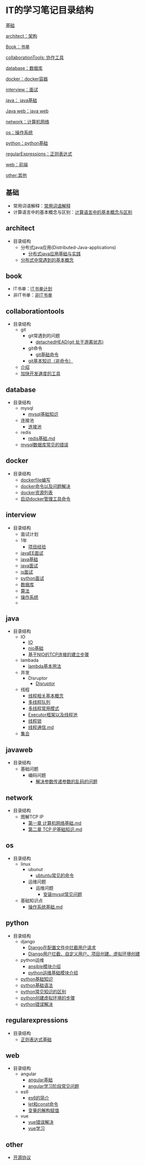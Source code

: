 # IT的学习笔记目录结构

[基础](#基础)

[architect：架构](#architect)

[Book：书单](#book)

[collaborationTools: 协作工具](#collaborationtools)

[database：数据库](#database)

[docker：docker容器](#docker)

[interview：面试](#interview)

[java： java基础](#java)

[Java web：java web](#javaweb)

[network：计算机网络](#network)

[os：操作系统](#os)

[python：python基础 ](#python)

[regularExpressions：正则表达式](#regularexpressions)

[web：前端](#web)

[other:其他](#other)

## 基础

* 常用词语解释：[常用词语解释](./常用词语解释.md)
* 计算语言中的基本概念与区别：[计算语言中的基本概念与区别](./计算语言中的基本概念与区别.md)

##  architect

* 目录结构
  * 分布式java应用(Distributed-Java-applications)
    * [分布式java应用基础与实践](./architect/Distributed-Java-applications/分布式java应用基础与实践.md )
  * [分布式中常遇到的基本概念](./architect/分布式中常遇到的基本概念.md)

## book

- IT书单：[IT书单计划](./book/IT-book.md)
- 非IT书单：[非IT书单](./book/not-IT-book.md)

## collaborationtools 

* 目录结构
  * git
    * git常遇到的问题
      * [detachedHEAD(git 处于游离状态)](./collaborationTools/git/git常遇到的问题/git处于游离状态.md)
    * git命令
      * [git基础命令](./collaborationTools/git/git命令/git基础命令.md)
    * [git基本知识（非命令）](./collaborationTools/git/git基本知识非命令.md)
  * [介绍](./collaborationTools/README.md)
  * [加快开发速度的工具](./collaborationTools/加快开发速度的工具.md)

## database

* 目录结构
  * mysql
    * [mysql基础知识](./database/mysql/mysql基础知识.md)
  * 连接池
    * [连接池](./database/连接池/连接池.md)
  * redis
    * [redis基础.md](./database/redis/redis基础.md)
  * [mysql数据库常见的错误](./database/mysql数据库常见的错误.md)

## docker

* 目录结构
  * [dockerfile编写](./docker/dockerfile编写.md)
  * [docker命令以及问题解决](./docker/docker命令以及问题解决.md)
  * [docker资源列表](./docker/docker资源列表.md)
  * [启动docker管理工具命令](./docker/启动docker管理工具命令.md)

## interview

* 目录结构
  * 面试计划
  * 1年
    * [项目经验](./interview/1年/experence.md)
  * [javaEE面试](./interview/javaweb.md)
  * [java基础](./interview/java基础.md)
  * [java面试](./interview/java面试.md)
  * [js面试](./interview/js面试.md)
  * [python面试](./interview/python面试.md)
  * [数据库](./interview/数据库.md)
  * [算法](./interview/算法.md)
  * [操作系统](./interview/操作系统.md)
  * ​

## java

* 目录结构
  * IO
    * [IO](./java/IO/IO.md)
    * [nio基础](./java/IO/nio基础.md)
    * [基于NIO的TCP连接的建立步骤](./java/IO/基于NIO的TCP连接的建立步骤.md)
  * lambada
    * [lambda基本用法](./java/lambda/lambda基本用法.md)
  * 并发
    * Disruptor
      * [Disruptor](./java/并发/Disruptor/Disruptor.md)
  * 线程
    * [线程相关基本概念](./java/线程/1.线程相关基本概念.md)
    * [多线程队列](./java/线程/2.多线程队列.md)
    * [多线程常用模式](./java/线程/3多线程常用模式.md)
    * [Executor框架以及线程池](./java/线程/4.Executor框架以及线程池.md)
    * [线程锁](./java/线程/5.线程锁.md)
    * [线程通信.md](./java/线程/线程通信.md)
  * [集合](./java/集合.md)

## javaweb

* 目录结构
  * 基础问题
    * 编码问题
      * [解决参数传递参数的乱码的问题](./javaWeb/基础问题/编码问题/解决参数传递参数的乱码的问题.md)

## network

* 目录结构
  * 图解TCP IP
    * [第一章 计算机网络基础.md](./network/图解TCPIP/第一章-计算机网络基础.md)
    * [第二章  TCP IP基础知识.md](./network/图解TCPIP/第二章-TCPIP基础知识.md)

## os

* 目录结构
  * linux
    * ubunut
      * [ubtuntu常见的命令](./os/linux/ubuntu/ubtuntu常见的命令.md)
    * 运维问题
      * 运维问题
        * [安装mysql常见问题](./os/linux/运维问题/安装mysql常见问题.md)
  * 基础知识点
    * [操作系统基础.md](./os/基础知识点/操作系统基础.md)

## python

* 目录结构
  * django
    * [Django在配置文件中拦截用户请求](./python/django/django在配置文件中拦截用户请求.md)
    * [Django用户拦截、自定义用户、项目创建、虚拟环境创建](./python/django/django项目创建.md)
  * python运维
    * [ansible模块介绍](./python/python运维/ansible模块介绍.md)
    * [python运维基础模块介绍](./python/python运维/python运维基础模块介绍.md)
  * [python基础知识](./python/1.python基础知识.md)
  * [python基础语法](./python/2.python基础语法.md)
  * [python常见知识的区别](./python/python常见知识的区别.md)
  * [python创建虚拟环境的步骤](./python/python创建虚拟环境的步骤.md)
  * [python错误解决](./python/python的错误解决.md)

## regularexpressions

* 目录结构
  * [正则表达式基础](./regularExpressions/正则表达式基础.md)

## web

* 目录结构
  * angular
    * [angular基础](./web/angular/angular基础.md)
    * [angular学习阶段常见问题](./web/angular/angular学习阶段常见问题.md)
  * es6
    * [es6的简介](./web/es6/1.es6的简介.md)
    * [let和const命令](./web/es6/2.let和const命令.md)
    * [变量的解构赋值](./web/es6/3.变量的解构赋值.md)
  * vue
    * [vue错误解决](./web/vue/vue错误解决.md)
    * [vue学习](./web/vue/vue学习.md)

## other

* [开源协议](./other/agreement.md)